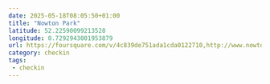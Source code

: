 ```yaml
---
date: 2025-05-18T08:05:50+01:00
title: "Nowton Park"
latitude: 52.22590099213528
longitude: 0.7292943001953879
url: https://foursquare.com/v/4c839de751ada1cda0122710,http://www.nowtonparknursery.co.uk
category: checkin
tags:
 - checkin
---
```


